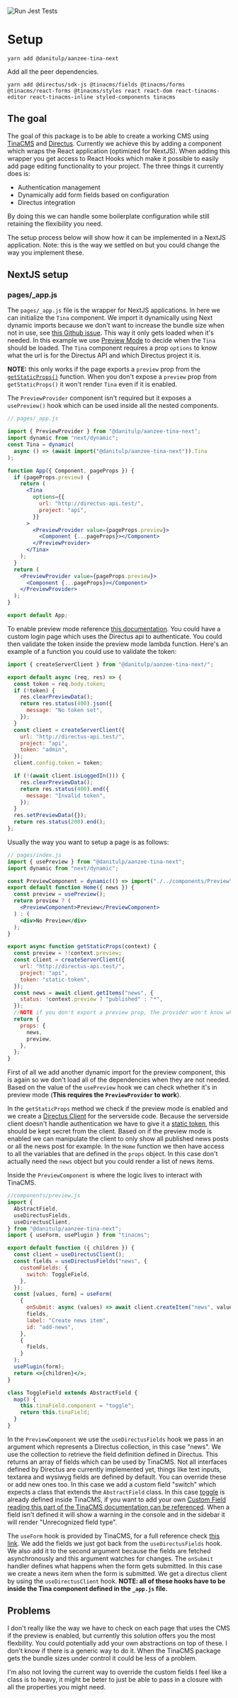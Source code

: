 ![Run Jest Tests](https://github.com/DaniTulp/aanzee-tina-next/workflows/Run%20Jest%20Tests/badge.svg)

# Setup

```
yarn add @danitulp/aanzee-tina-next
```

Add all the peer dependencies.

```
yarn add @directus/sdk-js @tinacms/fields @tinacms/forms @tinacms/react-forms @tinacms/styles react react-dom react-tinacms-editor react-tinacms-inline styled-components tinacms
```

## The goal

The goal of this package is to be able to create a working CMS using [TinaCMS](https://tinacms.org) and [Directus](https://directus.io). Currently we achieve this by adding a component which wraps the React application (optimized for NextJS). When adding this wrapper you get access to React Hooks which make it possible to easily add page editing functionality to your project. The three things it currently does is:

- Authentication management
- Dynamically add form fields based on configuration
- Directus integration

By doing this we can handle some boilerplate configuration while still retaining the flexibility you need.

The setup process below will show how it can be implemented in a NextJS application. Note: this is the way we settled on but you could change the way you implement these.

## NextJS setup

### pages/\_app.js

The `pages/_app.js` file is the wrapper for NextJS applications. In here we can initialize the `Tina` component. We import it dynamically using Next dynamic imports because we don't want to increase the bundle size when not in use, see [this Github issue](https://github.com/tinacms/tinacms/issues/771). This way it only gets loaded when it's needed. In this example we use [Preview Mode](https://nextjs.org/docs/advanced-features/preview-mode) to decide when the `Tina` should be loaded. The `Tina` component requires a prop `options` to know what the url is for the Directus API and which Directus project it is.

**NOTE:** this only works if the page exports a `preview` prop from the [`getStaticProps()`](https://nextjs.org/docs/advanced-features/preview-mode#step-2-update-getstaticprops) function. When you don't expose a `preview` prop from `getStaticProps()` it won't render `Tina` even if it is enabled.

The `PreviewProvider` component isn't required but it exposes a `usePreview()` hook which can be used inside all the nested components.

```jsx
// pages/_app.js

import { PreviewProvider } from "@danitulp/aanzee-tina-next";
import dynamic from "next/dynamic";
const Tina = dynamic(
  async () => (await import("@danitulp/aanzee-tina-next")).Tina
);

function App({ Component, pageProps }) {
  if (pageProps.preview) {
    return (
      <Tina
        options={{
          url: "http://directus-api.test/",
          project: "api",
        }}
      >
        <PreviewProvider value={pageProps.preview}>
          <Component {...pageProps}></Component>
        </PreviewProvider>
      </Tina>
    );
  }
  return (
    <PreviewProvider value={pageProps.preview}>
      <Component {...pageProps}></Component>
    </PreviewProvider>
  );
}

export default App;
```

To enable preview mode reference [this documentation](https://nextjs.org/docs/advanced-features/preview-mode). You could have a custom login page which uses the Directus api to authenticate. You could then validate the token inside the preview mode lambda function. Here's an example of a function you could use to validate the token:

```js
import { createServerClient } from "@danitulp/aanzee-tina-next/";

export default async (req, res) => {
  const token = req.body.token;
  if (!token) {
    res.clearPreviewData();
    return res.status(400).json({
      message: "No token set",
    });
  }
  const client = createServerClient({
    url: "http://directus-api.test/",
    project: "api",
    token: "admin",
  });
  client.config.token = token;

  if (!(await client.isLoggedIn())) {
    res.clearPreviewData();
    return res.status(400).end({
      message: "Invalid token",
    });
  }
  res.setPreviewData({});
  return res.status(200).end();
};
```
Usually the way you want to setup a page is as follows:

```jsx
// pages/index.js
import { usePreview } from "@danitulp/aanzee-tina-next";
import dynamic from "next/dynamic";

const PreviewComponent = dynamic(() => import("./../components/Preview"));
export default function Home({ news }) {
  const preview = usePreview();
  return preview ? (
    <PreviewComponent>Preview</PreviewComponent>
  ) : (
    <div>No Preview</div>
  );
}

export async function getStaticProps(context) {
  const preview = !!context.preview;
  const client = createServerClient({
    url: "http://directus-api.test/",
    project: "api",
    token: "static-token",
  });
  const news = await client.getItems("news", {
    status: !context.preview ? "published" : "*",
  });
  //NOTE if you don't export a preview prop, the provider won't know when it's enabled.
  return {
    props: {
      news,
      preview,
    },
  };
}
```

First of all we add another dynamic import for the preview component, this is again so we don't load all of the dependencies when they are not needed. Based on the value of the `usePreview` hook we can check whether it's in preview mode (**This requires the `PreviewProvider` to work**).

In the `getStaticProps` method we check if the preview mode is enabled and we create a [Directus Client](https://docs.directus.io/guides/js-sdk.html) for the serverside code. Because the serverside client doesn't handle authentication we have to give it a [static token](https://docs.directus.io/api/authentication.html#tokens), this should be kept secret from the client. Based on if the preview mode is enabled we can manipulate the client to only show all published news posts or all the news post for example. In the `Home` function we then have access to all the variables that are defined in the `props` object. In this case don't actually need the `news` object but you could render a list of news items.

Inside the `PreviewComponent` is where the logic lives to interact with TinaCMS.

```jsx
//components/preview.js
import {
  AbstractField,
  useDirectusFields,
  useDirectusClient,
} from "@danitulp/aanzee-tina-next";
import { useForm, usePlugin } from "tinacms";

export default function ({ children }) {
  const client = useDirectusClient();
  const fields = useDirectusFields("news", {
    customFields: {
      switch: ToggleField,
    },
  });
  const [values, form] = useForm(
    {
      onSubmit: async (values) => await client.createItem("news", values),
      fields,
      label: "Create news item",
      id: "add-news",
    },
    {
      fields,
    }
  );
  usePlugin(form);
  return <>{children}</>;
}

class ToggleField extends AbstractField {
  map() {
    this.tinaField.component = "toggle";
    return this.tinaField;
  }
}
```

In the `PreviewComponent` we use the `useDirectusFields` hook we pass in an argument which represents a Directus collection, in this case "news". We use the collection to retrieve the field definition defined in Directus. This returns an array of fields which can be used by TinaCMS. Not all interfaces defined by Directus are currently implemented yet, things like text inputs, textarea and wysiwyg fields are defined by default. You can override these or add new ones too. In this case we add a custom field "switch" which expects a class that extends the `AbstractField` class. In this case [toggle](https://tinacms.org/docs/fields/toggle) is already defined inside TinaCMS, if you want to add your own [Custom Field reading this part of the TinaCMS documentation can be referenced](https://tinacms.org/docs/fields/custom-fields). When a field isn't defined it will show a warning in the console and in the sidebar it will render "Unrecognized field type".

The `useForm` hook is provided by TinaCMS, for a full reference check [this link](https://tinacms.org/docs/forms#form-configuration). We add the fields we just got back from the `useDirectusFields` hook. We also add it to the second argument because the fields are fetched asynchronously and this argument watches for changes. The `onSubmit` handler defines what happens when the form gets submitted. In this case we create a news item when the form is submitted. We get a directus client by using the `useDirectusClient` hook. **NOTE: all of these hooks have to be inside the Tina component defined in the `_app.js` file.**

## Problems

I don't really like the way we have to check on each page that uses the CMS if the preview is enabled, but currently this solution offers you the most flexbility. You could potentially add your own abstractions on top of these. I don't know if there is a generic way to do it. When the TinaCMS package gets the bundle sizes under control it could be less of a problem.

I'm also not loving the current way to override the custom fields I feel like a class is to heavy, it might be beter to just be able to pass in a closure with all the properties you might need.
